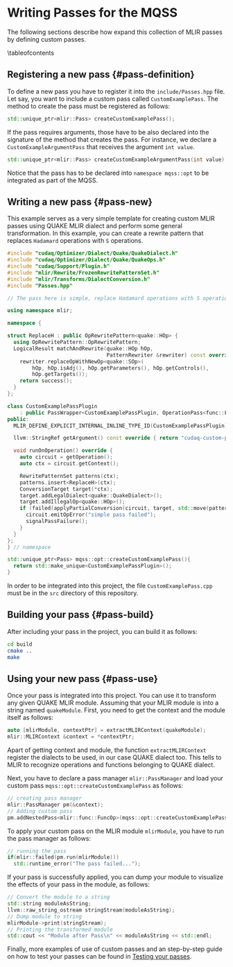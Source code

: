 # Writing Passes for the MQSS

<!-- IMPORTANT: Keep the line above as the first line. -->
<!----------------------------------------------------------------------------
Copyright 2024 Munich Quantum Software Stack Project

Licensed under the Apache License, Version 2.0 with LLVM Exceptions (the
"License"); you may not use this file except in compliance with the License.
You may obtain a copy of the License at

https://github.com/Munich-Quantum-Software-Stack/passes/blob/develop/LICENSE

Unless required by applicable law or agreed to in writing, software
distributed under the License is distributed on an "AS IS" BASIS, WITHOUT
WARRANTIES OR CONDITIONS OF ANY KIND, either express or implied. See the
License for the specific language governing permissions and limitations under
the License.

SPDX-License-Identifier: Apache-2.0 WITH LLVM-exception
-------------------------------------------------------------------------- -->

<!-- This file is a static page and included in the ./CMakeLists.txt file. -->

The following sections describe how expand this collection of MLIR passes by defining custom passes.

\tableofcontents

## Registering a new pass {#pass-definition}

To define a new pass you have to register it into the `include/Passes.hpp` file. Let say, you want
to include a custom pass called `CustomExamplePass`. The method to create the pass must be
registered as follows:

```cpp
std::unique_ptr<mlir::Pass> createCustomExamplePass();
```

If the pass requires arguments, those have to be also declared into the signature of the method that
creates the pass. For instance, we declare a `CustomExampleArgumentPass` that receives the argument
`int value`.

```cpp
std::unique_ptr<mlir::Pass> createCustomExampleArgumentPass(int value);
```

Notice that the pass has to be declared into `namespace mqss::opt` to be integrated as part of the
MQSS.

## Writing a new pass {#pass-new}

This example serves as a very simple template for creating custom MLIR passes using QUAKE MLIR
dialect and perform some general transformation. In this example, you can create a rewrite pattern
that replaces `Hadamard` operations with `S` operations.

```cpp
#include "cudaq/Optimizer/Dialect/Quake/QuakeDialect.h"
#include "cudaq/Optimizer/Dialect/Quake/QuakeOps.h"
#include "cudaq/Support/Plugin.h"
#include "mlir/Rewrite/FrozenRewritePatternSet.h"
#include "mlir/Transforms/DialectConversion.h"
#include "Passes.hpp"

// The pass here is simple, replace Hadamard operations with S operations.

using namespace mlir;

namespace {

struct ReplaceH : public OpRewritePattern<quake::HOp> {
  using OpRewritePattern::OpRewritePattern;
  LogicalResult matchAndRewrite(quake::HOp hOp,
                                PatternRewriter &rewriter) const override {
    rewriter.replaceOpWithNewOp<quake::SOp>(
        hOp, hOp.isAdj(), hOp.getParameters(), hOp.getControls(),
        hOp.getTargets());
    return success();
  }
};

class CustomExamplePassPlugin
    : public PassWrapper<CustomExamplePassPlugin, OperationPass<func::FuncOp>> {
public:
  MLIR_DEFINE_EXPLICIT_INTERNAL_INLINE_TYPE_ID(CustomExamplePassPlugin)

  llvm::StringRef getArgument() const override { return "cudaq-custom-pass"; }

  void runOnOperation() override {
    auto circuit = getOperation();
    auto ctx = circuit.getContext();

    RewritePatternSet patterns(ctx);
    patterns.insert<ReplaceH>(ctx);
    ConversionTarget target(*ctx);
    target.addLegalDialect<quake::QuakeDialect>();
    target.addIllegalOp<quake::HOp>();
    if (failed(applyPartialConversion(circuit, target, std::move(patterns)))) {
      circuit.emitOpError("simple pass failed");
      signalPassFailure();
    }
  }
};
} // namespace

std::unique_ptr<Pass> mqss::opt::createCustomExamplePass(){
  return std::make_unique<CustomExamplePassPlugin>();
}
```

In order to be integrated into this project, the file `CustomExamplePass.cpp` must be in the `src`
directory of this repository.

## Building your pass {#pass-build}

After including your pass in the project, you can build it as follows:

```bash
cd build
cmake ..
make
```

## Using your new pass {#pass-use}

Once your pass is integrated into this project. You can use it to transform any given QUAKE MLIR
module. Assuming that your MLIR module is into a string named `quakeModule`. First, you need to get
the context and the module itself as follows:

```cpp
auto [mlirModule, contextPtr] = extractMLIRContext(quakeModule);
mlir::MLIRContext &context = *contextPtr;
```

Apart of getting context and module, the function `extractMLIRContext` register the dialects to be
used, in our case QUAKE dialect too. This tells to MLIR to recognize operations and functions
belonging to QUAKE dialect.

Next, you have to declare a pass manager `mlir::PassManager` and load your custom pass
`mqss::opt::createCustomExamplePass` as follows:

```cpp
// creating pass manager
mlir::PassManager pm(&context);
// Adding custom pass
pm.addNestedPass<mlir::func::FuncOp>(mqss::opt::createCustomExamplePass());
```

To apply your custom pass on the MLIR module `mlirModule`, you have to run the pass manager as
follows:

```cpp
// running the pass
if(mlir::failed(pm.run(mlirModule)))
  std::runtime_error("The pass failed...");
```

If your pass is successfully applied, you can dump your module to visualize the effects of your pass
in the module, as follows:

```cpp
// Convert the module to a string
std::string moduleAsString;
llvm::raw_string_ostream stringStream(moduleAsString);
// Dump module to string
mlirModule->print(stringStream);
// Printing the transformed module
std::cout << "Module after Pass\n" << moduleAsString << std::endl;
```

Finally, more examples of use of custom passes and an step-by-step guide on how to test your passes
can be found in [Testing your passes](guide.md).
